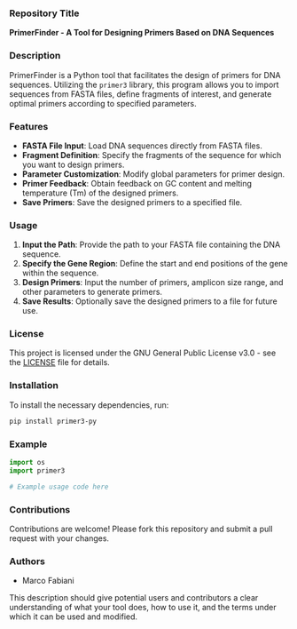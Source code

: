 ### Repository Title
**PrimerFinder - A Tool for Designing Primers Based on DNA Sequences**

### Description
PrimerFinder is a Python tool that facilitates the design of primers for DNA sequences. Utilizing the `primer3` library, this program allows you to import sequences from FASTA files, define fragments of interest, and generate optimal primers according to specified parameters.

### Features
- **FASTA File Input**: Load DNA sequences directly from FASTA files.
- **Fragment Definition**: Specify the fragments of the sequence for which you want to design primers.
- **Parameter Customization**: Modify global parameters for primer design.
- **Primer Feedback**: Obtain feedback on GC content and melting temperature (Tm) of the designed primers.
- **Save Primers**: Save the designed primers to a specified file.

### Usage
1. **Input the Path**: Provide the path to your FASTA file containing the DNA sequence.
2. **Specify the Gene Region**: Define the start and end positions of the gene within the sequence.
3. **Design Primers**: Input the number of primers, amplicon size range, and other parameters to generate primers.
4. **Save Results**: Optionally save the designed primers to a file for future use.

### License
This project is licensed under the GNU General Public License v3.0 - see the [LICENSE](LICENSE) file for details.

### Installation
To install the necessary dependencies, run:
```sh
pip install primer3-py
```

### Example
```python
import os
import primer3

# Example usage code here
```

### Contributions
Contributions are welcome! Please fork this repository and submit a pull request with your changes.

### Authors
- Marco Fabiani

This description should give potential users and contributors a clear understanding of what your tool does, how to use it, and the terms under which it can be used and modified.
